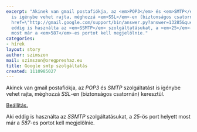 ```yaml
---
excerpt: "Akinek van gmail postafiókja, az <em>POP3</em> és <em>SMTP</em> szolgáltatást
  is igénybe vehet rajta, méghozzá <em>SSL</em>-en (biztonságos csatornán) keresztül.\r\n\r\n<a
  href=\"http://gmail.google.com/support/bin/answer.py?answer=13285&query=smtp&topic=0&type=f&ctx=search\">Beállítás.</a>\r\n\r\nAki
  eddig is használta az <em>SSMTP</em> szolgáltatásukat, a <em>25</em>-ös port helyett
  most már a <em>587</em>-es portot kell megjelölnie."
categories:
- hírek
layout: story
author: szimszon
mail: szimszon@oregpreshaz.eu
title: Google smtp szolgáltatás
created: 1110985027
---
```

Akinek van gmail postafiókja, az <em>POP3</em> és <em>SMTP</em> szolgáltatást is igénybe vehet rajta, méghozzá <em>SSL</em>-en (biztonságos csatornán) keresztül.

<a href="http://gmail.google.com/support/bin/answer.py?answer=13285&query=smtp&topic=0&type=f&ctx=search">Beállítás.</a>

Aki eddig is használta az <em>SSMTP</em> szolgáltatásukat, a <em>25</em>-ös port helyett most már a <em>587</em>-es portot kell megjelölnie.
